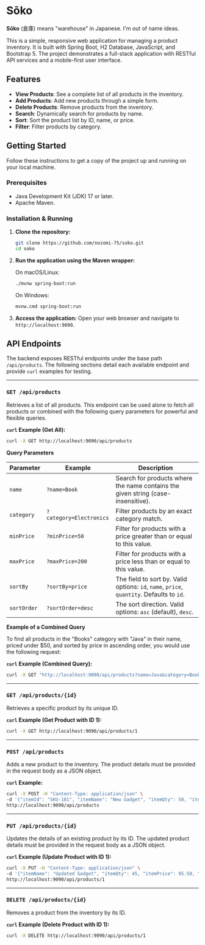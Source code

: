 # Sōko

**Sōko** (倉庫) means "warehouse" in Japanese. I'm out of name ideas.

This is a simple, responsive web application for managing a product inventory. It is built with Spring Boot, H2 Database, JavaScript, and Bootstrap 5. The project demonstrates a full-stack application with RESTful API services and a mobile-first user interface.

## Features

- **View Products**: See a complete list of all products in the inventory.
- **Add Products**: Add new products through a simple form.
- **Delete Products**: Remove products from the inventory.
- **Search**: Dynamically search for products by name.
- **Sort**: Sort the product list by ID, name, or price.
- **Filter**: Filter products by category.

## Getting Started

Follow these instructions to get a copy of the project up and running on your local machine.

### Prerequisites

- Java Development Kit (JDK) 17 or later.
- Apache Maven.

### Installation & Running

1.  **Clone the repository:**
    ```sh
    git clone https://github.com/nozomi-75/soko.git
    cd soko
    ```

2.  **Run the application using the Maven wrapper:**

    On macOS/Linux:
    ```sh
    ./mvnw spring-boot:run
    ```

    On Windows:
    ```sh
    mvnw.cmd spring-boot:run
    ```

3.  **Access the application:**
    Open your web browser and navigate to `http://localhost:9090`.

## API Endpoints

The backend exposes RESTful endpoints under the base path `/api/products`. The following sections detail each available endpoint and provide `curl` examples for testing.

---

### `GET /api/products`

Retrieves a list of all products. This endpoint can be used alone to fetch all products or combined with the following query parameters for powerful and flexible queries.

**`curl` Example (Get All):**
```bash
curl -X GET http://localhost:9090/api/products
```

**Query Parameters**

| Parameter   | Example                 | Description                                                                    |
|-------------|-------------------------|--------------------------------------------------------------------------------|
| `name`      | `?name=Book`            | Search for products where the name contains the given string (case-insensitive). |
| `category`  | `?category=Electronics` | Filter products by an exact category match.                                    |
| `minPrice`  | `?minPrice=50`          | Filter for products with a price greater than or equal to this value.          |
| `maxPrice`  | `?maxPrice=200`         | Filter for products with a price less than or equal to this value.             |
| `sortBy`    | `?sortBy=price`         | The field to sort by. Valid options: `id`, `name`, `price`, `quantity`. Defaults to `id`. |
| `sortOrder` | `?sortOrder=desc`       | The sort direction. Valid options: `asc` (default), `desc`.                    |

**Example of a Combined Query**

To find all products in the "Books" category with "Java" in their name, priced under $50, and sorted by price in ascending order, you would use the following request:

**`curl` Example (Combined Query):**
```bash
curl -X GET "http://localhost:9090/api/products?name=Java&category=Books&maxPrice=50&sortBy=price&sortOrder=asc"
```

---

### `GET /api/products/{id}`

Retrieves a specific product by its unique ID.

**`curl` Example (Get Product with ID 1):**
```bash
curl -X GET http://localhost:9090/api/products/1
```

---

### `POST /api/products`

Adds a new product to the inventory. The product details must be provided in the request body as a JSON object.

**`curl` Example:**
```bash
curl -X POST -H "Content-Type: application/json" \
-d '{"itemId": "SKU-101", "itemName": "New Gadget", "itemQty": 50, "itemPrice": 99.99, "itemCategory": "Electronics"}' \
http://localhost:9090/api/products
```

---

### `PUT /api/products/{id}`

Updates the details of an existing product by its ID. The updated product details must be provided in the request body as a JSON object.

**`curl` Example (Update Product with ID 1):**
```bash
curl -X PUT -H "Content-Type: application/json" \
-d '{"itemName": "Updated Gadget", "itemQty": 45, "itemPrice": 95.50, "itemCategory": "Tech"}' \
http://localhost:9090/api/products/1
```

---

### `DELETE /api/products/{id}`

Removes a product from the inventory by its ID.

**`curl` Example (Delete Product with ID 1):**
```bash
curl -X DELETE http://localhost:9090/api/products/1
```
